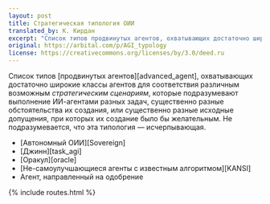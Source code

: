 ```yaml
---
layout: post
title: Стратегическая типология ОИИ
translated_by: К. Кирдан
excerpt: "Список типов продвинутых агентов, охватывающих достаточно широкие классы агентов для соответствия различным возможным стратегическим сценариям, которые подразумевают выполнение ИИ-агентами разных задач, существенно разные обстоятельства их создания, или существенно разные исходные допущения, при которых их создание было бы желательным. Не подразумевается, что эта типология — исчерпывающая."
original: https://arbital.com/p/AGI_typology
license: https://creativecommons.org/licenses/by/3.0/deed.ru
---
```

Список типов [продвинутых агентов][advanced_agent], охватывающих достаточно широкие классы агентов для соответствия различным возможным _стратегическим сценариям_, которые подразумевают выполнение ИИ-агентами разных задач, существенно разные обстоятельства их создания, или существенно разные исходные допущения, при которых их создание было бы желательным. Не подразумевается, что эта типология — исчерпывающая.

- [Автономный ОИИ][Sovereign]
- [Джинн][task_agi]
- [Оракул][oracle]
- [Не-самоулучшающиеся агенты с известным алгоритмом][KANSI]
- Агент, направленный на одобрение

{% include routes.html %}
